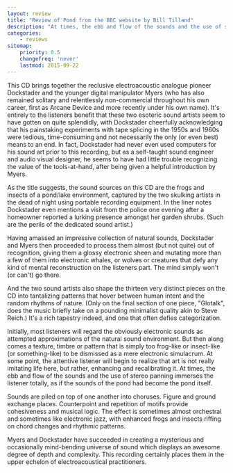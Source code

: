 ```yaml
---
layout: review
title: "Review of Pond from the BBC website by Bill Tilland"
description: "At times, the ebb and flow of the sounds and the use of stereo panning immerses the listener totally, as if the sounds of the pond had become the pond itself"
categories:
    - reviews
sitemap:
    priority: 0.5
    changefreq: 'never'
    lastmod: 2015-09-22
---
```


This CD brings together the reclusive electroacoustic analogue pioneer Dockstader and the younger digital manipulator Myers (who has also remained solitary and relentlessly non-commercial throughout his own career, first as Arcane Device and more recently under his own name). It's entirely to the listeners benefit that these two esoteric sound artists seem to have gotten on quite splendidly, with Dockstader cheerfully acknowledging that his painstaking experiments with tape splicing in the 1950s and 1960s were tedious, time-consuming and not necessarily the only (or even best) means to an end. In fact, Dockstader had never even used computers for his sound art prior to this recording, but as a self-taught sound engineer and audio visual designer, he seems to have had little trouble recognizing the value of the tools-at-hand, after being given a helpful introduction by Myers.

As the title suggests, the sound sources on this CD are the frogs and insects of a pond/lake environment, captured by the two skulking artists in the dead of night using portable recording equipment. In the liner notes Dockstader even mentions a visit from the police one evening after a homeowner reported a lurking presence amongst her garden shrubs. (Such are the perils of the dedicated sound artist.)

Having amassed an impressive collection of natural sounds, Dockstader and Myers then proceeded to process them almost (but not quite) out of recognition, giving them a glossy electronic sheen and mutating more than a few of them into electronic whales, or wolves or creatures that defy any kind of mental reconstruction on the listeners part. The mind simply won't (or can't) go there.

And the two sound artists also shape the thirteen very distinct pieces on the CD into tantalizing patterns that hover between human intent and the random rhythms of nature. (Only on the final section of one piece, "Glotalk", does the music briefly take on a pounding minimalist quality akin to Steve Reich.) It's a rich tapestry indeed, and one that often defies categorization.

Initially, most listeners will regard the obviously electronic sounds as attempted approximations of the natural sound environment. But then along comes a texture, timbre or pattern that is simply too frog-like or insect-like (or something-like) to be dismissed as a mere electronic simulacrum. At some point, the attentive listener will begin to realize that art is not really imitating life here, but rather, enhancing and recalibrating it. At times, the ebb and flow of the sounds and the use of stereo panning immerses the listener totally, as if the sounds of the pond had become the pond itself.

Sounds are piled on top of one another into choruses. Figure and ground exchange places. Counterpoint and repetition of motifs provide cohesiveness and musical logic. The effect is sometimes almost orchestral and sometimes like electronic jazz, with enhanced frogs and insects riffing on chord changes and rhythmic patterns.

Myers and Dockstader have succeeded in creating a mysterious and occasionally mind-bending universe of sound which displays an awesome degree of depth and complexity. This recording certainly places them in the upper echelon of electroacoustical practitioners.

[//]: <> (http://www.bbc.co.uk/music/reviews/xjmq)